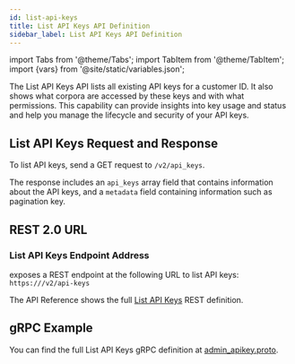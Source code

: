 ```yaml
---
id: list-api-keys
title: List API Keys API Definition
sidebar_label: List API Keys API Definition
---
```


import Tabs from '@theme/Tabs';
import TabItem from '@theme/TabItem';
import {vars} from '@site/static/variables.json';

The List API Keys API lists all existing API keys for a customer ID.
It also shows what corpora are accessed by these keys and with what
permissions. This capability can provide insights into key usage and
status and help you manage the lifecycle and security of your API keys.

## List API Keys Request and Response

To list API keys, send a GET request to `/v2/api_keys`.

The response includes an `api_keys` array field that contains information about 
the API keys, and a `metadata` field containing information such as pagination key.

## REST 2.0 URL

### List API Keys Endpoint Address

<Config v="names.product"/> exposes a REST endpoint at the following URL
to list API keys:
<code>https://<Config v="domains.rest.indexing"/>/v2/api-keys</code>

The API Reference shows the full [List API Keys](/docs/rest-api/list-api-keys) REST definition.

## gRPC Example

You can find the full List API Keys gRPC definition at [admin_apikey.proto](https://github.com/vectara/protos/blob/main/admin_apikey.proto).
